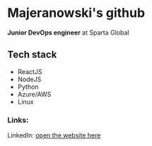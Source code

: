 # Majeranowski's github

**Junior DevOps engineer** at Sparta Global

## Tech stack

* ReactJS
* NodeJS
* Python
* Azure/AWS
* Linux

### Links:

LinkedIn: [open the website here](https://www.linkedin.com/in/kfdudek/)
